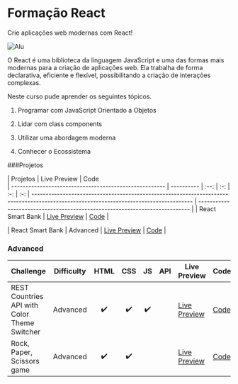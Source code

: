 # Formação React
Crie aplicações web modernas com React!

![Alu](https://images.unsplash.com/photo-1633356122544-f134324a6cee?ixlib=rb-4.0.3&ixid=MnwxMjA3fDB8MHxwaG90by1wYWdlfHx8fGVufDB8fHx8&auto=format&fit=crop&w=1470&q=80)

O React é uma biblioteca da linguagem JavaScript e uma das formas mais modernas para a criação de aplicações web. Ela trabalha de forma declarativa, eficiente e flexível, possibilitando a criação de interações complexas.

Neste curso pude aprender os seguintes tópicos.

1. Programar com JavaScript Orientado a Objetos

2. Lidar com class components

3. Utilizar uma abordagem moderna

4. Conhecer o Ecossistema


###Projetos


| Projetos                                              | Live Preview                    | Code                        
| ------------------------------------------------------ | ----------    | :--: | :-: | :-: | :-: | --------------------------------------------------------------------------------------------------------------------------------------  | --------------------------------------------------------------------------- |
| React Smart Bank  | [ Live Preview](https://react-smart-bank.vercel.app/) | [Code](./challenges/rest-countries-api-with-color-theme-switcher) |

| React Smart Bank           | Advanced   | [ Live Preview](https://bobthered.github.io/frontendmentor.io/challenges/rest-countries-api-with-color-theme-switcher/build/)           | [Code](./challenges/rest-countries-api-with-color-theme-switcher)           |


### Advanced
| Challenge                                              | Difficulty    | HTML | CSS | JS  | API | Live Preview                                                                                                                            | Code                                                                        |
| ------------------------------------------------------ | ----------    | :--: | :-: | :-: | :-: | --------------------------------------------------------------------------------------------------------------------------------------  | --------------------------------------------------------------------------- |
| REST Countries API with Color Theme Switcher           | Advanced     | ✔️    | ✔️  | ✔️  |     | [ Live Preview](https://bobthered.github.io/frontendmentor.io/challenges/rest-countries-api-with-color-theme-switcher/build/)           | [Code](./challenges/rest-countries-api-with-color-theme-switcher)           |
| Rock, Paper, Scissors game                             | Advanced     | ✔️    | ✔️  |     |     | [ Live Preview](https://bobthered.github.io/frontendmentor.io/challenges/rock-paper-scissors/)                                          | [Code](./challenges/rock-paper-scissors)                                    |



